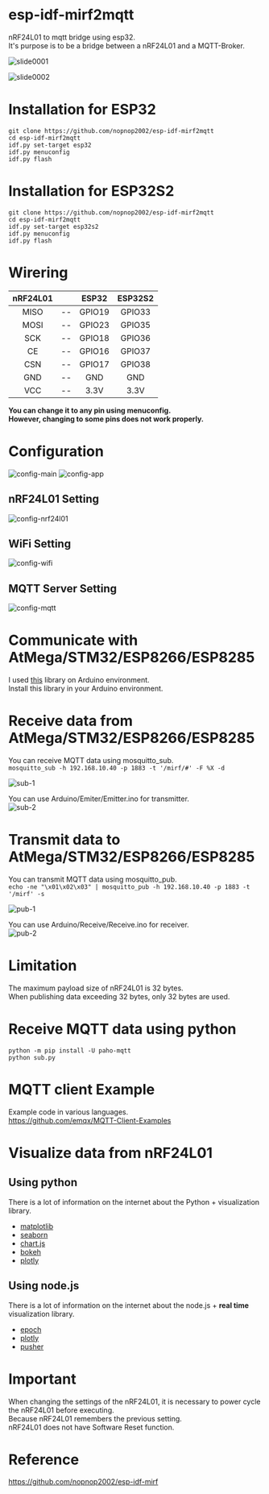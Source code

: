 # esp-idf-mirf2mqtt
nRF24L01 to mqtt bridge using esp32.   
It's purpose is to be a bridge between a nRF24L01 and a MQTT-Broker.    

![slide0001](https://user-images.githubusercontent.com/6020549/124595955-a33ed300-de9c-11eb-898d-e8cc4e8712fb.jpg)

![slide0002](https://user-images.githubusercontent.com/6020549/124596589-6b845b00-de9d-11eb-8279-83ee578cd872.jpg)


# Installation for ESP32

```
git clone https://github.com/nopnop2002/esp-idf-mirf2mqtt
cd esp-idf-mirf2mqtt
idf.py set-target esp32
idf.py menuconfig
idf.py flash
```

# Installation for ESP32S2

```
git clone https://github.com/nopnop2002/esp-idf-mirf2mqtt
cd esp-idf-mirf2mqtt
idf.py set-target esp32s2
idf.py menuconfig
idf.py flash
```

# Wirering

|nRF24L01||ESP32|ESP32S2|
|:-:|:-:|:-:|:-:|
|MISO|--|GPIO19|GPIO33|
|MOSI|--|GPIO23|GPIO35|
|SCK|--|GPIO18|GPIO36|
|CE|--|GPIO16|GPIO37|
|CSN|--|GPIO17|GPIO38|
|GND|--|GND|GND|
|VCC|--|3.3V|3.3V|

__You can change it to any pin using menuconfig.__   
__However, changing to some pins does not work properly.__


# Configuration

![config-main](https://user-images.githubusercontent.com/6020549/124592504-830d1500-de98-11eb-95b7-9787323a645f.jpg)
![config-app](https://user-images.githubusercontent.com/6020549/124592510-856f6f00-de98-11eb-8413-254b1c448530.jpg)

## nRF24L01 Setting
![config-nrf24l01](https://user-images.githubusercontent.com/6020549/124592589-95874e80-de98-11eb-8953-db44222a685d.jpg)

## WiFi Setting
![config-wifi](https://user-images.githubusercontent.com/6020549/124592651-a46e0100-de98-11eb-90eb-2ded527454fe.jpg)

## MQTT Server Setting
![config-mqtt](https://user-images.githubusercontent.com/6020549/124592695-afc12c80-de98-11eb-9675-814f2ae3d931.jpg)

# Communicate with AtMega/STM32/ESP8266/ESP8285   
I used [this](https://github.com/nopnop2002/Arduino-STM32-nRF24L01) library on Arduino environment.   
Install this library in your Arduino environment.   

# Receive data from AtMega/STM32/ESP8266/ESP8285   
You can receive MQTT data using mosquitto_sub.   
```mosquitto_sub -h 192.168.10.40 -p 1883 -t '/mirf/#' -F %X -d```

![sub-1](https://user-images.githubusercontent.com/6020549/124676650-e5e2c880-def9-11eb-96d7-dd4475cdd2f1.jpg)


You can use Arduino/Emiter/Emitter.ino for transmitter.   
![sub-2](https://user-images.githubusercontent.com/6020549/124676646-e4b19b80-def9-11eb-95f2-d56050d75cce.jpg)

# Transmit data to AtMega/STM32/ESP8266/ESP8285   
You can transmit MQTT data using mosquitto_pub.   
```echo -ne "\x01\x02\x03" | mosquitto_pub -h 192.168.10.40 -p 1883 -t '/mirf' -s```

![pub-1](https://user-images.githubusercontent.com/6020549/124676609-d2cff880-def9-11eb-80ab-f49fea19f6d6.jpg)

You can use Arduino/Receive/Receive.ino for receiver.   
![pub-2](https://user-images.githubusercontent.com/6020549/124676606-d2376200-def9-11eb-86ab-c0f17e958e55.jpg)

# Limitation   
The maximum payload size of nRF24L01 is 32 bytes.   
When publishing data exceeding 32 bytes, only 32 bytes are used.   

# Receive MQTT data using python
```
python -m pip install -U paho-mqtt
python sub.py
```

# MQTT client Example
Example code in various languages.   
https://github.com/emqx/MQTT-Client-Examples


# Visualize data from nRF24L01   

## Using python
There is a lot of information on the internet about the Python + visualization library.   
- [matplotlib](https://matplotlib.org/)
- [seaborn](https://seaborn.pydata.org/index.html)
- [chart.js](https://www.chartjs.org/)
- [bokeh](https://bokeh.org/)
- [plotly](https://plotly.com/python/)

## Using node.js
There is a lot of information on the internet about the node.js + __real time__ visualization library.   
- [epoch](https://epochjs.github.io/epoch/real-time/)
- [plotly](https://plotly.com/javascript/streaming/)
- [pusher](https://pusher.com/tutorials/graph-javascript/)


# Important
When changing the settings of the nRF24L01, it is necessary to power cycle the nRF24L01 before executing.   
Because nRF24L01 remembers the previous setting.   
nRF24L01 does not have Software Reset function.   

# Reference

https://github.com/nopnop2002/esp-idf-mirf


